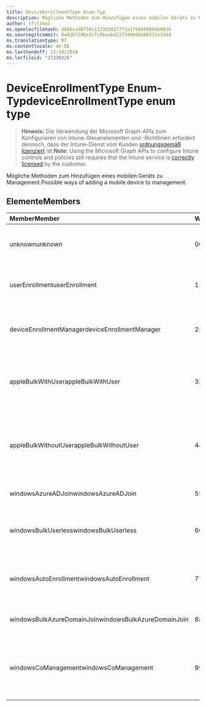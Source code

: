 ```yaml
---
title: DeviceEnrollmentType Enum-Typ
description: Mögliche Methoden zum Hinzufügen eines mobilen Geräts zu Management.
author: tfitzmac
ms.openlocfilehash: db66ca30758c11230282f7f3a1f6966089d6883b
ms.sourcegitcommit: 6a82bf240a3cfc0baabd227349e08a08311e3d44
ms.translationtype: MT
ms.contentlocale: de-DE
ms.lasthandoff: 12/18/2018
ms.locfileid: "27339326"
---
```

# <a name="deviceenrollmenttype-enum-type"></a><span data-ttu-id="e1be7-103">DeviceEnrollmentType Enum-Typ</span><span class="sxs-lookup"><span data-stu-id="e1be7-103">deviceEnrollmentType enum type</span></span>

> <span data-ttu-id="e1be7-104">**Hinweis:** Die Verwendung der Microsoft Graph-APIs zum Konfigurieren von Intune-Steuerelementen und -Richtlinien erfordert dennoch, dass der Intune-Dienst vom Kunden [ordnungsgemäß lizenziert](https://go.microsoft.com/fwlink/?linkid=839381) ist.</span><span class="sxs-lookup"><span data-stu-id="e1be7-104">**Note:** Using the Microsoft Graph APIs to configure Intune controls and policies still requires that the Intune service is [correctly licensed](https://go.microsoft.com/fwlink/?linkid=839381) by the customer.</span></span>

<span data-ttu-id="e1be7-105">Mögliche Methoden zum Hinzufügen eines mobilen Geräts zu Management.</span><span class="sxs-lookup"><span data-stu-id="e1be7-105">Possible ways of adding a mobile device to management.</span></span>
## <a name="members"></a><span data-ttu-id="e1be7-106">Elemente</span><span class="sxs-lookup"><span data-stu-id="e1be7-106">Members</span></span>
|<span data-ttu-id="e1be7-107">Member</span><span class="sxs-lookup"><span data-stu-id="e1be7-107">Member</span></span>|<span data-ttu-id="e1be7-108">Wert</span><span class="sxs-lookup"><span data-stu-id="e1be7-108">Value</span></span>|<span data-ttu-id="e1be7-109">Beschreibung</span><span class="sxs-lookup"><span data-stu-id="e1be7-109">Description</span></span>|
|:---|:---|:---|
|<span data-ttu-id="e1be7-110">unknown</span><span class="sxs-lookup"><span data-stu-id="e1be7-110">unknown</span></span>|<span data-ttu-id="e1be7-111">0</span><span class="sxs-lookup"><span data-stu-id="e1be7-111">0</span></span>|<span data-ttu-id="e1be7-112">Standardwert, Registrierung Typ wurde nicht aufgelistet.</span><span class="sxs-lookup"><span data-stu-id="e1be7-112">Default value, enrollment type was not collected.</span></span>|
|<span data-ttu-id="e1be7-113">userEnrollment</span><span class="sxs-lookup"><span data-stu-id="e1be7-113">userEnrollment</span></span>|<span data-ttu-id="e1be7-114">1</span><span class="sxs-lookup"><span data-stu-id="e1be7-114">1</span></span>|<span data-ttu-id="e1be7-115">Benutzer gesteuerten Registrierung über BYOD Kanal.</span><span class="sxs-lookup"><span data-stu-id="e1be7-115">User driven enrollment through BYOD channel.</span></span>|
|<span data-ttu-id="e1be7-116">deviceEnrollmentManager</span><span class="sxs-lookup"><span data-stu-id="e1be7-116">deviceEnrollmentManager</span></span>|<span data-ttu-id="e1be7-117">2</span><span class="sxs-lookup"><span data-stu-id="e1be7-117">2</span></span>|<span data-ttu-id="e1be7-118">Registrierung der Benutzer mit einem Gerät Registrierungs-Manager-Konto.</span><span class="sxs-lookup"><span data-stu-id="e1be7-118">User enrollment with a device enrollment manager account.</span></span>|
|<span data-ttu-id="e1be7-119">appleBulkWithUser</span><span class="sxs-lookup"><span data-stu-id="e1be7-119">appleBulkWithUser</span></span>|<span data-ttu-id="e1be7-120">3</span><span class="sxs-lookup"><span data-stu-id="e1be7-120">3</span></span>|<span data-ttu-id="e1be7-121">Apple Bulk Registrierung mit dem Benutzer Herausforderung.</span><span class="sxs-lookup"><span data-stu-id="e1be7-121">Apple bulk enrollment with user challenge.</span></span> <span data-ttu-id="e1be7-122">(DEP, Apple-Konfiguration)</span><span class="sxs-lookup"><span data-stu-id="e1be7-122">(DEP, Apple Configurator)</span></span>|
|<span data-ttu-id="e1be7-123">appleBulkWithoutUser</span><span class="sxs-lookup"><span data-stu-id="e1be7-123">appleBulkWithoutUser</span></span>|<span data-ttu-id="e1be7-124">4</span><span class="sxs-lookup"><span data-stu-id="e1be7-124">4</span></span>|<span data-ttu-id="e1be7-125">Apple Bulk Registrierung ohne Benutzer Herausforderung.</span><span class="sxs-lookup"><span data-stu-id="e1be7-125">Apple bulk enrollment without user challenge.</span></span> <span data-ttu-id="e1be7-126">(Mobile Config DEP Apple-Konfiguration)</span><span class="sxs-lookup"><span data-stu-id="e1be7-126">(DEP, Apple Configurator, Mobile Config)</span></span>|
|<span data-ttu-id="e1be7-127">windowsAzureADJoin</span><span class="sxs-lookup"><span data-stu-id="e1be7-127">windowsAzureADJoin</span></span>|<span data-ttu-id="e1be7-128">5</span><span class="sxs-lookup"><span data-stu-id="e1be7-128">5</span></span>|<span data-ttu-id="e1be7-129">Windows Azure AD 10 teilnehmen.</span><span class="sxs-lookup"><span data-stu-id="e1be7-129">Windows 10 Azure AD Join.</span></span>|
|<span data-ttu-id="e1be7-130">windowsBulkUserless</span><span class="sxs-lookup"><span data-stu-id="e1be7-130">windowsBulkUserless</span></span>|<span data-ttu-id="e1be7-131">6</span><span class="sxs-lookup"><span data-stu-id="e1be7-131">6</span></span>|<span data-ttu-id="e1be7-132">Windows 10 Bulk Registrierung über ICD mit dem Zertifikat.</span><span class="sxs-lookup"><span data-stu-id="e1be7-132">Windows 10 Bulk enrollment through ICD with certificate.</span></span>|
|<span data-ttu-id="e1be7-133">windowsAutoEnrollment</span><span class="sxs-lookup"><span data-stu-id="e1be7-133">windowsAutoEnrollment</span></span>|<span data-ttu-id="e1be7-134">7</span><span class="sxs-lookup"><span data-stu-id="e1be7-134">7</span></span>|<span data-ttu-id="e1be7-135">Automatische 10 Windows-Registrierung.</span><span class="sxs-lookup"><span data-stu-id="e1be7-135">Windows 10 automatic enrollment.</span></span> <span data-ttu-id="e1be7-136">(Arbeit Konto hinzufügen)</span><span class="sxs-lookup"><span data-stu-id="e1be7-136">(Add work account)</span></span>|
|<span data-ttu-id="e1be7-137">windowsBulkAzureDomainJoin</span><span class="sxs-lookup"><span data-stu-id="e1be7-137">windowsBulkAzureDomainJoin</span></span>|<span data-ttu-id="e1be7-138">8</span><span class="sxs-lookup"><span data-stu-id="e1be7-138">8</span></span>|<span data-ttu-id="e1be7-139">Massen-10 Windows Azure AD teilnehmen.</span><span class="sxs-lookup"><span data-stu-id="e1be7-139">Windows 10 bulk Azure AD Join.</span></span>|
|<span data-ttu-id="e1be7-140">windowsCoManagement</span><span class="sxs-lookup"><span data-stu-id="e1be7-140">windowsCoManagement</span></span>|<span data-ttu-id="e1be7-141">9</span><span class="sxs-lookup"><span data-stu-id="e1be7-141">9</span></span>|<span data-ttu-id="e1be7-142">Windows 10 Co-Management durch AutoPilot oder Gruppenrichtlinien ausgelöst.</span><span class="sxs-lookup"><span data-stu-id="e1be7-142">Windows 10 Co-Management triggered by AutoPilot or Group Policy.</span></span>|



